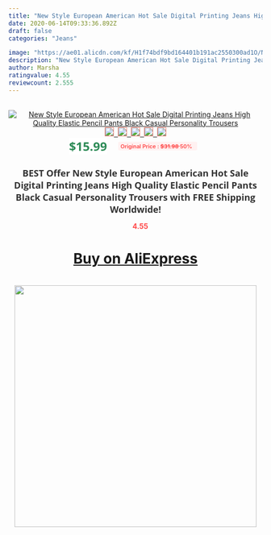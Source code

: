 ```yaml
---
title: "New Style European American Hot Sale Digital Printing Jeans High Quality Elastic Pencil Pants Black Casual Personality Trousers"
date: 2020-06-14T09:33:36.892Z
draft: false
categories: "Jeans"

image: "https://ae01.alicdn.com/kf/H1f74bdf9bd164401b191ac2550300ad1O/New-Style-European-American-Hot-Sale-Digital-Printing-Jeans-High-Quality-Elastic-Pencil-Pants-Black-Casual.jpg"
description: "New Style European American Hot Sale Digital Printing Jeans High Quality Elastic Pencil Pants Black Casual Personality Trousers"
author: Marsha
ratingvalue: 4.55
reviewcount: 2.555
---
```

<br>
<div style="text-align: center;">
<a href="https://s.click.aliexpress.com/e/_AoYuVR" target="_blank" rel="nofollow noopener noreferrer"><img alt="New Style European American Hot Sale Digital Printing Jeans High Quality Elastic Pencil Pants Black Casual Personality Trousers" class="magnifier-image" src="https://ae01.alicdn.com/kf/H1f74bdf9bd164401b191ac2550300ad1O/New-Style-European-American-Hot-Sale-Digital-Printing-Jeans-High-Quality-Elastic-Pencil-Pants-Black-Casual.jpg_640x640.jpg">
<br>
<img style="border:1px solid salmon" src="https://ae01.alicdn.com/kf/H1f74bdf9bd164401b191ac2550300ad1O/New-Style-European-American-Hot-Sale-Digital-Printing-Jeans-High-Quality-Elastic-Pencil-Pants-Black-Casual.jpg_120x120.jpg">&nbsp;&nbsp;<img style="border:1px solid salmon" src="https://ae01.alicdn.com/kf/H3c6192748d4341948ba443188e9225e6N/New-Style-European-American-Hot-Sale-Digital-Printing-Jeans-High-Quality-Elastic-Pencil-Pants-Black-Casual.jpg_120x120.jpg">&nbsp;&nbsp;<img style="border:1px solid salmon" src="https://ae01.alicdn.com/kf/He2e0c13878c84c21895435e270fadc11p/New-Style-European-American-Hot-Sale-Digital-Printing-Jeans-High-Quality-Elastic-Pencil-Pants-Black-Casual.jpg_120x120.jpg">&nbsp;&nbsp;<img style="border:1px solid salmon" src="https://ae01.alicdn.com/kf/H7a8f58163b944c62947fa03fb7f7dc66M/New-Style-European-American-Hot-Sale-Digital-Printing-Jeans-High-Quality-Elastic-Pencil-Pants-Black-Casual.jpg_120x120.jpg">&nbsp;&nbsp;<img style="border:1px solid salmon" src="https://ae01.alicdn.com/kf/Hfafb7bbf2e474c598e7b3af89cc8c548C/New-Style-European-American-Hot-Sale-Digital-Printing-Jeans-High-Quality-Elastic-Pencil-Pants-Black-Casual.jpg_120x120.jpg"></a></div><br0>
<div style="text-align: center;"><span style="background-color: white; border: 0px; box-sizing: border-box; color: seagreen; display: inline-block; font-family: &quot;open sans&quot; , &quot;arial&quot; , &quot;helvetica&quot; , sans-serif , &quot;heiti&quot;; font-size: 24px; font-stretch: inherit; font-weight: 700; line-height: inherit; margin: 0px 10px 0px 0px; padding: 0px; vertical-align: middle;">$15.99 </span>
<span style="background: rgb(255 , 241 , 241); border-radius: 3px; border: 0px; box-sizing: border-box; color: #ff4747; display: inline-block; font-family: inherit; font-size: 12px; font-stretch: inherit; font-style: inherit; font-variant: inherit; font-weight: 600; line-height: inherit; margin: 0px; padding: 2px 5px; transform: scale(0.9); vertical-align: middle;">Original Price : <b style="text-decoration: line-through;">$31.98 </b> 50%&nbsp;&nbsp;</span></div>
<h1 style="color: #333333; display: inline-block; font-family: &quot;open sans&quot; , &quot;arial&quot; , &quot;helvetica&quot; , sans-serif , &quot;heiti&quot;; font-size: 18px; font-stretch: inherit; font-weight: 700; text-align: center;">BEST Offer New Style European American Hot Sale Digital Printing Jeans High Quality Elastic Pencil Pants Black Casual Personality Trousers with FREE Shipping Worldwide!</h1>
<div style="color: #ff4747; text-align: center;">
<img src="https://4.bp.blogspot.com/-M0ZcTcb-5uY/XleCXlxnR4I/AAAAAAAAAEc/OrjgMkXV1oMQFaCRZj5HQwOCBcu3w1FegCPcBGAYYCw/s1600/star.png" style="height: 15px;">&nbsp;<b>4.55</b></div>
<div class="button_cont" align="center"><a class="buynow_a" href="https://s.click.aliexpress.com/e/_AoYuVR" target="_blank" rel="nofollow noopener noreferrer"><H1>Buy on AliExpress</H1></a></div><br>
<div class="separator" style="clear: both; text-align: center;">
<img src="https://lh3.googleusercontent.com/-pTy5HemUv9M/XlePHvY0dAI/AAAAAAAAAE4/0nX5iRUoIWY8eMW9Dpxeirr157OZliDIgCLcBGAsYHQ/s1600/badge.gif" width="480">
</div>
